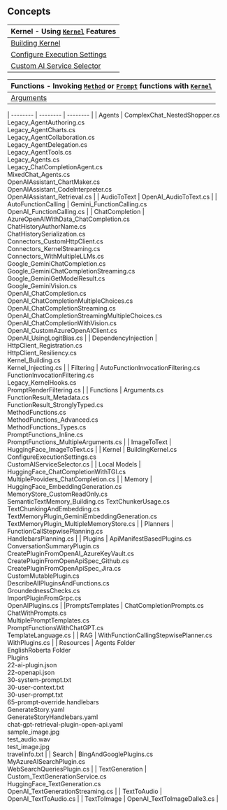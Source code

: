 ## Concepts
 
| Kernel - Using [`Kernel`](https://github.com/microsoft/semantic-kernel/blob/main/dotnet/src/SemanticKernel.Abstractions/Kernel.cs) Features |
| -------- | 
| [Building Kernel](https://github.com/microsoft/semantic-kernel/blob/main/dotnet/samples/Concepts/Kernel/BuildingKernel.cs) |
| [Configure Execution Settings](https://github.com/microsoft/semantic-kernel/blob/main/dotnet/samples/Concepts/Kernel/ConfigureExecutionSettings.cs) |
| [Custom AI Service Selector](https://github.com/microsoft/semantic-kernel/blob/main/dotnet/samples/Concepts/Kernel/CustomAIServiceSelector.cs) |
 
| Functions - Invoking [`Method`](https://github.com/microsoft/semantic-kernel/blob/main/dotnet/src/SemanticKernel.Core/Functions/KernelFunctionFromMethod.cs) or [`Prompt`](https://github.com/microsoft/semantic-kernel/blob/main/dotnet/src/SemanticKernel.Core/Functions/KernelFunctionFromPrompt.cs) functions with [`Kernel`](https://github.com/microsoft/semantic-kernel/blob/main/dotnet/src/SemanticKernel.Abstractions/Kernel.cs) |
| -------- |
| [Arguments](https://github.com/microsoft/semantic-kernel/blob/main/dotnet/samples/Concepts/Functions/Arguments.cs) | 

| -------- | -------- | -------- |
| Agents | ComplexChat_NestedShopper.cs <br> Legacy_AgentAuthoring.cs <br> Legacy_AgentCharts.cs <br> Legacy_AgentCollaboration.cs <br> Legacy_AgentDelegation.cs 
<br> Legacy_AgentTools.cs <br> Legacy_Agents.cs <br> Legacy_ChatCompletionAgent.cs <br> MixedChat_Agents.cs <br> OpenAIAssistant_ChartMaker.cs <br>
OpenAIAssistant_CodeInterpreter.cs <br> OpenAIAssistant_Retrieval.cs | 
| AudioToText | OpenAI_AudioToText.cs |
| AutoFunctionCalling | Gemini_FunctionCalling.cs <br> OpenAI_FunctionCalling.cs |
| ChatCompletion | AzureOpenAIWithData_ChatCompletion.cs <br> ChatHistoryAuthorName.cs <br> ChatHistorySerialization.cs <br> Connectors_CustomHttpClient.cs <br>
Connectors_KernelStreaming.cs <br> Connectors_WithMultipleLLMs.cs <br> Google_GeminiChatCompletion.cs <br> Google_GeminiChatCompletionStreaming.cs <br> 
Google_GeminiGetModelResult.cs <br> Google_GeminiVision.cs <br> OpenAI_ChatCompletion.cs <br> OpenAI_ChatCompletionMultipleChoices.cs <br> OpenAI_ChatCompletionStreaming.cs
<br> OpenAI_ChatCompletionStreamingMultipleChoices.cs <br> OpenAI_ChatCompletionWithVision.cs <br> OpenAI_CustomAzureOpenAIClient.cs <br> OpenAI_UsingLogitBias.cs |
| DependencyInjection | HttpClient_Registration.cs  <br> HttpClient_Resiliency.cs  <br> Kernel_Building.cs  <br> Kernel_Injecting.cs |
| Filtering | AutoFunctionInvocationFiltering.cs <br> FunctionInvocationFiltering.cs <br> Legacy_KernelHooks.cs <br> PromptRenderFiltering.cs |
| Functions | Arguments.cs  <br> FunctionResult_Metadata.cs  <br> FunctionResult_StronglyTyped.cs  <br> MethodFunctions.cs  <br> 
MethodFunctions_Advanced.cs <br> MethodFunctions_Types.cs <br> PromptFunctions_Inline.cs <br> PromptFunctions_MultipleArguments.cs |
| ImageToText | HuggingFace_ImageToText.cs |
| Kernel | BuildingKernel.cs <br> ConfigureExecutionSettings.cs <br> CustomAIServiceSelector.cs |
| Local Models | HuggingFace_ChatCompletionWithTGI.cs <br> MultipleProviders_ChatCompletion.cs |
| Memory | HuggingFace_EmbeddingGeneration.cs <br> MemoryStore_CustomReadOnly.cs <br> SemanticTextMemory_Building.cs
TextChunkerUsage.cs <br> TextChunkingAndEmbedding.cs <br> TextMemoryPlugin_GeminiEmbeddingGeneration.cs <br> TextMemoryPlugin_MultipleMemoryStore.cs |
| Planners | FunctionCallStepwisePlanning.cs <br> HandlebarsPlanning.cs |
| Plugins | ApiManifestBasedPlugins.cs <br> ConversationSummaryPlugin.cs <br> CreatePluginFromOpenAI_AzureKeyVault.cs <br>
CreatePluginFromOpenApiSpec_Github.cs <br> CreatePluginFromOpenApiSpec_Jira.cs <br> CustomMutablePlugin.cs <br> DescribeAllPluginsAndFunctions.cs
<br> GroundednessChecks.cs <br> ImportPluginFromGrpc.cs <br> OpenAIPlugins.cs |
|PromptsTemplates | ChatCompletionPrompts.cs <br> ChatWithPrompts.cs <br> MultiplePromptTemplates.cs <br> PromptFunctionsWithChatGPT.cs <br> TemplateLanguage.cs |
| RAG | WithFunctionCallingStepwisePlanner.cs <br> WithPlugins.cs |
| Resources | Agents Folder <br> EnglishRoberta Folder <br> Plugins <br> 22-ai-plugin.json <br> 22-openapi.json <br> 30-system-prompt.txt <br>
30-user-context.txt <br> 30-user-prompt.txt <br> 65-prompt-override.handlebars <br> GenerateStory.yaml <br> GenerateStoryHandlebars.yaml <br> 
chat-gpt-retrieval-plugin-open-api.yaml <br> sample_image.jpg <br> test_audio.wav <br> test_image.jpg <br> travelinfo.txt |
| Search | BingAndGooglePlugins.cs <br> MyAzureAISearchPlugin.cs <br> WebSearchQueriesPlugin.cs |
| TextGeneration | Custom_TextGenerationService.cs <br> HuggingFace_TextGeneration.cs <br> OpenAI_TextGenerationStreaming.cs |
| TextToAudio | OpenAI_TextToAudio.cs |
| TextToImage | OpenAI_TextToImageDalle3.cs |

